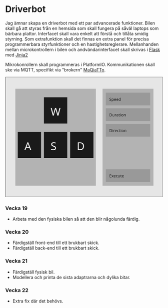 # Driverbot
Jag ämnar skapa en driverbot med ett par advancerade funktioner. Bilen skall
gå att styras från en hemsida som skall fungera på såväl laptops som bärbara
plattor. Interfacet skall vara enkelt att förstå och tillåta smidig styrning.
Som extrafunktion skall det finnas en extra panel för precisa programmerbara
styrfunktioner och en hastighetsreglerare. Mellanhanden mellan microkontrollern
i bilen och andvändarinterfacet skall skrivas i [Flask](https://flask.palletsprojects.com/) med [Jinja2](https://jinja.palletsprojects.com/en/2.10.x/)

Mikrokonrollern skall programmeras i PlatformIO. Kommunikationen skall ske via
MQTT, specifikt via "brokern" [MaQiaTTo](https://maqiatto.com/).

![Interface](/docs/interface.png)

### Vecka 19
- Arbeta med den fysiska bilen så att den blir någolunda färdig.

### Vecka 20
- Färdigställ front-end till ett brukbart skick.
- Färdigställ back-end till ett brukbart skick.

### Vecka 21
- Färdigställ fysisk bil.
- Modellera och printa de sista adaptrarna och dylika bitar.

### Vecka 22
- Extra fix där det behövs.

